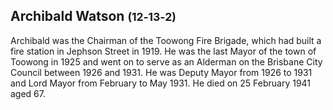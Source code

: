 
## Archibald Watson <small>(12‑13‑2)</small>

Archibald was the Chairman of the Toowong Fire Brigade, which had built a fire station in Jephson Street in 1919. He was the last Mayor of the town of Toowong in 1925 and went on to serve as an Alderman on the Brisbane City Council between 1926 and 1931. He was Deputy Mayor from 1926 to 1931 and Lord Mayor from February to May 1931. He died on 25 February 1941 aged 67.

